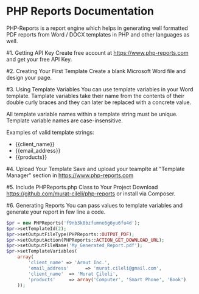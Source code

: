 # PHP Reports Documentation
PHP-Reports is a report engine which helps in generating well formatted PDF reports from Word / DOCX templates in PHP and other languages as well.

#1. Getting API Key
Create free account at https://www.php-reports.com and get your free API Key.

#2. Creating Your First Template
Create a blank Microsoft Word file and design your page.

#3. Using Template Variables
You can use template variables in your Word template. Tamplate variables take their name from the contents of their double curly braces and they can later be replaced with a concrete value.

All template variable names within a template string must be unique. Template variable names are case-insensitive.

Examples of valid template strings:

* {{client_name}}
* {{email_address}}
* {{products}}

#4. Upload Your Template
Save and upload your teamplte at "Template Manager" section in https://www.php-reports.com

#5. Include PHPReports.php Class to Your Project
Download https://github.com/murat-cileli/php-reports or install via Composer.

#6. Generating Reports
You can pass values to template variables and generate your report in few line a code. 

```php
$pr = new PHPReports('f9nb3k8bzfumne6g6yu6fu4d');
$pr->setTemplateId(2);
$pr->setOutputFileType(PHPReports::OUTPUT_PDF);
$pr->setOutputAction(PHPReports::ACTION_GET_DOWNLOAD_URL);
$pr->setOutputFileName('My_Generated_Report.pdf');
$pr->setTemplateVariables(
    array(
        'client_name' => 'Armut Inc.',
        'email_address'      => 'murat.cileli@gmail.com',
        'client_name'  => 'Murat Çileli',
        'products'     => array('Computer', 'Smart Phone', 'Book')
    ));
```
